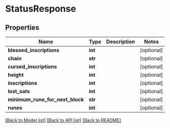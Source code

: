 # StatusResponse

## Properties
Name | Type | Description | Notes
------------ | ------------- | ------------- | -------------
**blessed_inscriptions** | **int** |  | [optional] 
**chain** | **str** |  | [optional] 
**cursed_inscriptions** | **int** |  | [optional] 
**height** | **int** |  | [optional] 
**inscriptions** | **int** |  | [optional] 
**lost_sats** | **int** |  | [optional] 
**minimum_rune_for_next_block** | **str** |  | [optional] 
**runes** | **int** |  | [optional] 

[[Back to Model list]](../README.md#documentation-for-models) [[Back to API list]](../README.md#documentation-for-api-endpoints) [[Back to README]](../README.md)

